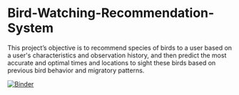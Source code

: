 # Bird-Watching-Recommendation-System
This project’s objective is to recommend species of birds to a user based on a user's characteristics and observation history, and then predict the most accurate and optimal times and locations to sight these birds based on previous bird behavior and migratory patterns.



[![Binder](https://mybinder.org/badge_logo.svg)](https://mybinder.org/v2/gh/nhathpham/Bird-Watching-Recommendation-System/main?labpath=%2Fvoila%2Frender%2FactivityMaps_1129.ipynb)

